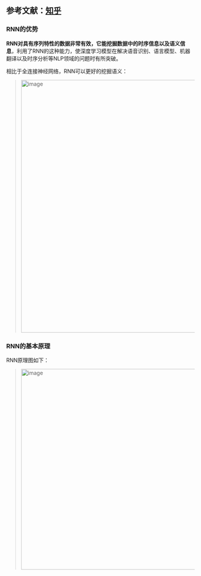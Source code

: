 ## 参考文献：[知乎](https://zhuanlan.zhihu.com/p/123211148)


### RNN的优势

**RNN对具有序列特性的数据非常有效，它能挖掘数据中的时序信息以及语义信息**，利用了RNN的这种能力，使深度学习模型在解决语音识别、语言模型、机器翻译以及时序分析等NLP领域的问题时有所突破。

相比于全连接神经网络，RNN可以更好的挖掘语义：

> <img width="676" alt="image" src="https://github.com/user-attachments/assets/5a00085c-ffd3-4ce2-a7e6-16a539f79f62">

### RNN的基本原理

RNN原理图如下：

> <img width="537" alt="image" src="https://github.com/user-attachments/assets/f787fc7e-9287-49d0-881f-9f233a3df28a">




